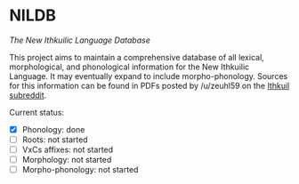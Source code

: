 # NILDB

_The New Ithkuilic Language Database_

This project aims to maintain a comprehensive database of all lexical, morphological, and phonological information for the New Ithkuilic Language. It may eventually expand to include morpho-phonology. Sources for this information can be found in PDFs posted by /u/zeuhl59 on the [Ithkuil subreddit](https://reddit.com/r/Ithkuil).

Current status:

* [x] Phonology: done
* [ ] Roots: not started
* [ ] VxCs affixes: not started
* [ ] Morphology: not started
* [ ] Morpho-phonology: not started
